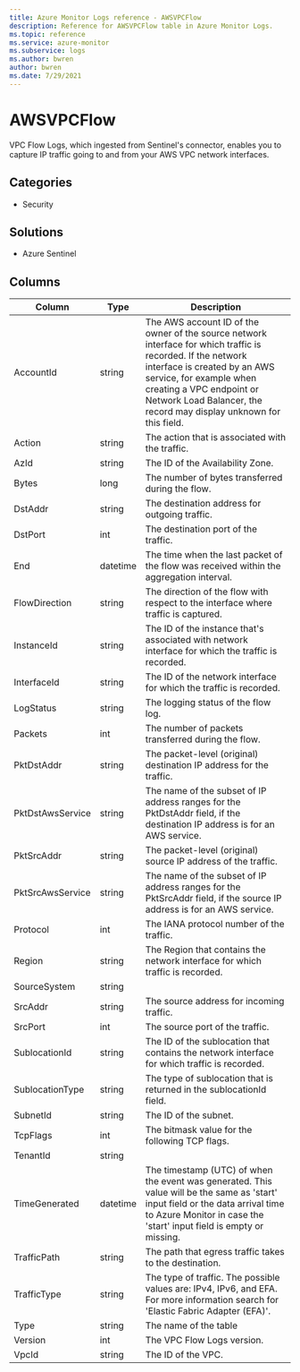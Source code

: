 ```yaml
---
title: Azure Monitor Logs reference - AWSVPCFlow
description: Reference for AWSVPCFlow table in Azure Monitor Logs.
ms.topic: reference
ms.service: azure-monitor
ms.subservice: logs
ms.author: bwren
author: bwren
ms.date: 7/29/2021
---
```


# AWSVPCFlow

 VPC Flow Logs, which ingested from Sentinel's connector, enables you to capture IP traffic going to and from your AWS VPC network interfaces.

## Categories

- Security
## Solutions

- Azure Sentinel




## Columns

|Column|Type|Description|
|---|---|---|
|AccountId|string|The AWS account ID of the owner of the source network interface for which traffic is recorded. If the network interface is created by an AWS service, for example when creating a VPC endpoint or Network Load Balancer, the record may display unknown for this field.|
|Action|string|The action that is associated with the traffic.|
|AzId|string|The ID of the Availability Zone.|
|Bytes|long|The number of bytes transferred during the flow.|
|DstAddr|string|The destination address for outgoing traffic.|
|DstPort|int|The destination port of the traffic.|
|End|datetime|The time when the last packet of the flow was received within the aggregation interval.|
|FlowDirection|string|The direction of the flow with respect to the interface where traffic is captured.|
|InstanceId|string|The ID of the instance that's associated with network interface for which the traffic is recorded.|
|InterfaceId|string|The ID of the network interface for which the traffic is recorded.|
|LogStatus|string|The logging status of the flow log.|
|Packets|int|The number of packets transferred during the flow.|
|PktDstAddr|string|The packet-level (original) destination IP address for the traffic.|
|PktDstAwsService|string|The name of the subset of IP address ranges for the PktDstAddr field, if the destination IP address is for an AWS service.|
|PktSrcAddr|string|The packet-level (original) source IP address of the traffic.|
|PktSrcAwsService|string|The name of the subset of IP address ranges for the PktSrcAddr field, if the source IP address is for an AWS service.|
|Protocol|int|The IANA protocol number of the traffic.|
|Region|string|The Region that contains the network interface for which traffic is recorded.|
|SourceSystem|string||
|SrcAddr|string|The source address for incoming traffic.|
|SrcPort|int|The source port of the traffic.|
|SublocationId|string|The ID of the sublocation that contains the network interface for which traffic is recorded.|
|SublocationType|string|The type of sublocation that is returned in the sublocationId field.|
|SubnetId|string|The ID of the subnet.|
|TcpFlags|int|The bitmask value for the following TCP flags.|
|TenantId|string||
|TimeGenerated|datetime|The timestamp (UTC) of when the event was generated. This value will be the same as 'start' input field or the data arrival time to Azure Monitor in case the 'start' input field is empty or missing.|
|TrafficPath|string|The path that egress traffic takes to the destination.|
|TrafficType|string|The type of traffic. The possible values are: IPv4, IPv6, and EFA. For more information search for 'Elastic Fabric Adapter (EFA)'.|
|Type|string|The name of the table|
|Version|int|The VPC Flow Logs version.|
|VpcId|string|The ID of the VPC.|
